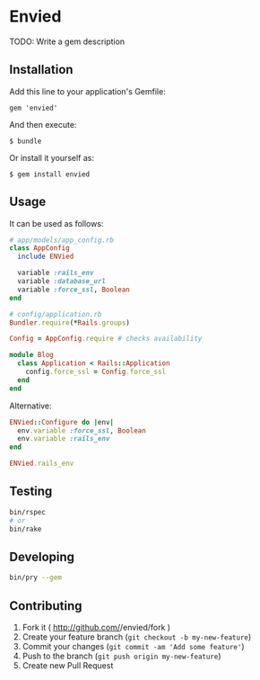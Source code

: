 # Envied

TODO: Write a gem description

## Installation

Add this line to your application's Gemfile:

    gem 'envied'

And then execute:

    $ bundle

Or install it yourself as:

    $ gem install envied

## Usage

It can be used as follows:

```ruby
# app/models/app_config.rb
class AppConfig
  include ENVied

  variable :rails_env
  variable :database_url
  variable :force_ssl, Boolean
end

# config/application.rb
Bundler.require(*Rails.groups)

Config = AppConfig.require # checks availability

module Blog
  class Application < Rails::Application
    config.force_ssl = Config.force_ssl
  end
end
```

Alternative:

```ruby
ENVied::Configure do |env|
  env.variable :force_ssl, Boolean
  env.variable :rails_env
end

ENVied.rails_env
```

## Testing

```bash
bin/rspec
# or
bin/rake
```

## Developing

```bash
bin/pry --gem
```


## Contributing

1. Fork it ( http://github.com/<my-github-username>/envied/fork )
2. Create your feature branch (`git checkout -b my-new-feature`)
3. Commit your changes (`git commit -am 'Add some feature'`)
4. Push to the branch (`git push origin my-new-feature`)
5. Create new Pull Request
